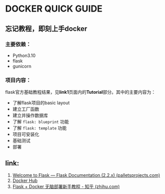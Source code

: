# DOCKER QUICK GUIDE

## 忘记教程，即刻上手docker

### 主要依赖：

- Python3.10
- flask
- gunicorn

### 项目内容：

flask官方基础教程结果，见**link1**页面内的**Tutorial**部分。其中的主要内容为：

- 了解flask项目的basic layout
- 建立工厂函数
- 建立并操作数据库
- 了解 `flask: blueprint` 功能
- 了解 `flask: template` 功能
- 项目可安装化
- 基础测试
- 部署







## link:

1. [Welcome to Flask — Flask Documentation (2.2.x) (palletsprojects.com)](https://flask.palletsprojects.com/en/2.2.x/)
2. [Docker Hub](https://hub.docker.com/)
3. [Flask + Docker 无脑部署新手教程 - 知乎 (zhihu.com)](https://zhuanlan.zhihu.com/p/78432719)

